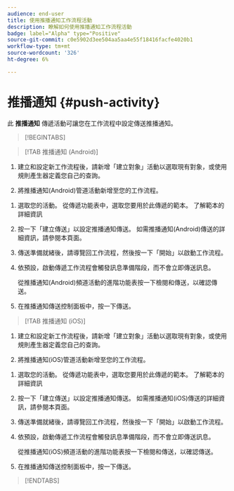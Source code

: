 ```yaml
---
audience: end-user
title: 使用推播通知工作流程活動
description: 瞭解如何使用推播通知工作流程活動
badge: label="Alpha" type="Positive"
source-git-commit: c0e5902d3ee504aa5aa4e55f18416facfe4020b1
workflow-type: tm+mt
source-wordcount: '326'
ht-degree: 6%

---
```



# 推播通知 {#push-activity}

此 **推播通知** 傳遞活動可讓您在工作流程中設定傳送推播通知。

>[!BEGINTABS]

>[!TAB 推播通知 (Android)]

1. 建立和設定新工作流程後，請新增「建立對象」活動以選取現有對象，或使用規則產生器定義您自己的查詢。

1. 將推播通知(Android)管道活動新增至您的工作流程。

<!--
1. Select the Type of delivery:

    * Single delivery: Choose this option if you want the push notification to be sent only once. You have the flexibility to choose whether or not to include an outbound transition from this activity.

    * Recurring delivery: Choose this option if you want the push notification to be sent multiple times based on a defined frequency. The frequency can be configured using a Scheduler activity, allowing you to schedule the push notification to be sent at regular intervals.
-->

1. 選取您的活動。 從傳遞功能表中，選取您要用於此傳遞的範本。 了解範本的詳細資訊

1. 按一下「建立傳送」以設定推播通知傳送。 如需推播通知(Android)傳送的詳細資訊，請參閱本頁面。

1. 傳送準備就緒後，請導覽回工作流程，然後按一下「開始」以啟動工作流程。

1. 依預設，啟動傳遞工作流程會觸發訊息準備階段，而不會立即傳送訊息。

   從推播通知(Android)頻道活動的進階功能表按一下檢閱和傳送，以確認傳送。

1. 在推播通知傳送控制面板中，按一下傳送。

>[!TAB 推播通知 (iOS)]

1. 建立和設定新工作流程後，請新增「建立對象」活動以選取現有對象，或使用規則產生器定義您自己的查詢。

1. 將推播通知(iOS)管道活動新增至您的工作流程。

<!--
1. Select the Type of delivery:

    * Single delivery: Choose this option if you want the push notification to be sent only once. You have the flexibility to choose whether or not to include an outbound transition from this activity.

    * Recurring delivery: Choose this option if you want the push notification to be sent multiple times based on a defined frequency. The frequency can be configured using a Scheduler activity, allowing you to schedule the push notification to be sent at regular intervals.
-->

1. 選取您的活動。 從傳遞功能表中，選取您要用於此傳遞的範本。 了解範本的詳細資訊

1. 按一下「建立傳送」以設定推播通知傳送。 如需推播通知(iOS)傳送的詳細資訊，請參閱本頁面。

1. 傳送準備就緒後，請導覽回工作流程，然後按一下「開始」以啟動工作流程。

1. 依預設，啟動傳遞工作流程會觸發訊息準備階段，而不會立即傳送訊息。

   從推播通知(iOS)頻道活動的進階功能表按一下檢閱和傳送，以確認傳送。

1. 在推播通知傳送控制面板中，按一下傳送。

>[!ENDTABS]